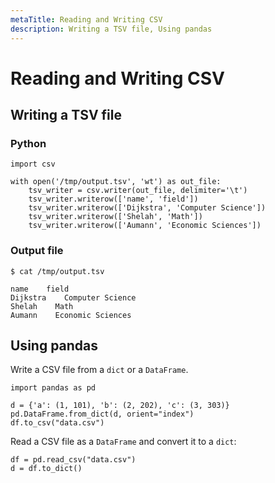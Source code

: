 ```yaml
---
metaTitle: Reading and Writing CSV
description: Writing a TSV file, Using pandas
---
```


# Reading and Writing CSV



## Writing a TSV file


### Python

```
import csv

with open('/tmp/output.tsv', 'wt') as out_file:
    tsv_writer = csv.writer(out_file, delimiter='\t')
    tsv_writer.writerow(['name', 'field'])
    tsv_writer.writerow(['Dijkstra', 'Computer Science'])
    tsv_writer.writerow(['Shelah', 'Math'])
    tsv_writer.writerow(['Aumann', 'Economic Sciences'])

```

### Output file

```
$ cat /tmp/output.tsv

name    field
Dijkstra    Computer Science
Shelah    Math
Aumann    Economic Sciences

```



## Using pandas


Write a CSV file from a `dict` or a `DataFrame`.

```
import pandas as pd

d = {'a': (1, 101), 'b': (2, 202), 'c': (3, 303)}
pd.DataFrame.from_dict(d, orient="index")
df.to_csv("data.csv")

```

Read a CSV file as a `DataFrame` and convert it to a `dict`:

```
df = pd.read_csv("data.csv")
d = df.to_dict()

```


